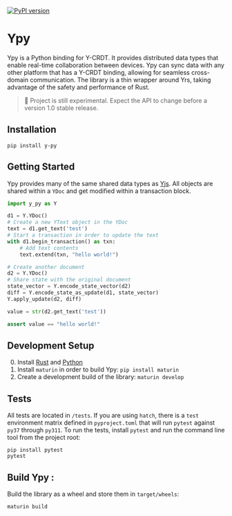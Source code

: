 [![PyPI version](https://badge.fury.io/py/y-py.svg)](https://badge.fury.io/py/y-py)

# Ypy

Ypy is a Python binding for Y-CRDT. It provides distributed data types that enable real-time collaboration between devices. Ypy can sync data with any other platform that has a Y-CRDT binding, allowing for seamless cross-domain communication. The library is a thin wrapper around Yrs, taking advantage of the safety and performance of Rust.

> 🧪 Project is still experimental. Expect the API to change before a version 1.0 stable release.

## Installation

```
pip install y-py
```

## Getting Started

Ypy provides many of the same shared data types as [Yjs](https://docs.yjs.dev/). All objects are shared within a `YDoc` and get modified within a transaction block.

```python
import y_py as Y

d1 = Y.YDoc()
# Create a new YText object in the YDoc
text = d1.get_text('test')
# Start a transaction in order to update the text
with d1.begin_transaction() as txn:
    # Add text contents
    text.extend(txn, "hello world!")

# Create another document
d2 = Y.YDoc()
# Share state with the original document
state_vector = Y.encode_state_vector(d2)
diff = Y.encode_state_as_update(d1, state_vector)
Y.apply_update(d2, diff)

value = str(d2.get_text('test'))

assert value == "hello world!"
```

## Development Setup

0. Install [Rust](https://www.rust-lang.org/tools/install) and [Python](https://www.python.org/downloads/)
1. Install `maturin` in order to build Ypy: `pip install maturin`
2. Create a development build of the library: `maturin develop`

## Tests

All tests are located in `/tests`. If you are using `hatch`, there is a `test` environment matrix defined in `pyproject.toml` that will run `pytest` against `py37` through `py311`. To run the tests, install `pytest` and run the command line tool from the project root:

```
pip install pytest
pytest
```

## Build Ypy :

Build the library as a wheel and store them in `target/wheels`:

```
maturin build
```
